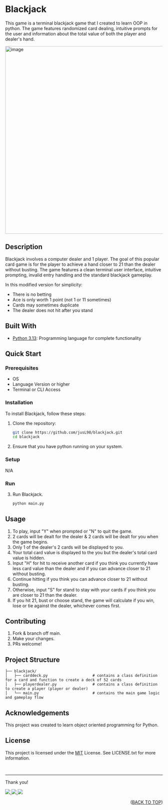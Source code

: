 <a id="readme-top"></a>

# Blackjack
This game is a terminal blackjack game that I created to learn OOP in python. The game features randomized card dealing, intuitive prompts for the user and information about the total value of both the player and dealer's hand.

<p align="left">
   <img width="600" alt="image" src="https://github.com/user-attachments/assets/028513dd-b315-4e38-814c-2262593ce353"/>
</p>

## Description
Blackjack involves a computer dealer and 1 player. The goal of this popular card game is for the player to achieve a hand closer to 21 than the dealer without busting. The game features a clean terminal user interface, intuitive prompting, invalid entry handling and the standard blackjack gameplay. 

In this modified version for simplicity:
- There is no betting
- Ace is only worth 1 point (not 1 or 11 sometimes)
- Cards may sometimes duplicate
- The dealer does not hit after you stand

## Built With
- [Python 3.13](https://www.python.org/): Programming language for complete functionality

## Quick Start
### Prerequisites
- OS
- Language Version or higher
- Terminal or CLI Access

### Installation
To install Blackjack, follow these steps:

1. Clone the repository:

   ```bash
   git clone https://github.com/jusL98/blackjack.git
   cd blackjack
   ```

2. Ensure that you have python running on your system.

### Setup
N/A

### Run
3. Run Blackjack.
   ```bash
   python main.py
   ```

## Usage
1. To play, input "Y" when prompted or "N" to quit the game.
2. 2 cards will be dealt for the dealer & 2 cards will be dealt for you when the game begins.
3. Only 1 of the dealer's 2 cards will be displayed to you.
4. Your total card value is displayed to the you but the dealer's total card value is hidden. 
5. Input "H" for hit to receive another card if you think you currently have less card value than the dealer and if you can advance closer to 21 without busting.
6. Continue hitting if you think you can advance closer to 21 without busting.
7. Otherwise, input "S" for stand to stay with your cards if you think you are closer to 21 than the dealer.
8. If you hit 21, bust or choose stand, the game will calculate if you win, lose or tie against the dealer, whichever comes first.

## Contributing
1. Fork & branch off main.
2. Make your changes.
3. PRs welcome!

## Project Structure
```
├── blackjack/
│   ├── carddeck.py                    # contains a class definition for a card and function to create a deck of 52 cards
│   ├── playerdealer.py                # contains a class definition to create a player (player or dealer)
│   └── main.py                        # contains the main game logic and gameplay flow
```

## Acknowledgements
This project was created to learn object oriented programming for Python.

## License
This project is licensed under the [MIT](LICENSE.txt) License. See LICENSE.txt for more information.

<br>

---

Thank you!

<p align="left">
  <a href="mailto:justin.matthew.lee.18@gmail.com">
    <img src="https://img.shields.io/badge/Gmail-D14836?style=for-the-badge&logo=gmail&logoColor=white"/>
  </a>
  <a href="https://www.linkedin.com/in/justin-matthew-lee/">
    <img src="https://img.shields.io/badge/LinkedIn-0077B5?style=for-the-badge&logo=linkedin&logoColor=white"/>
  </a>
    <a href="https://github.com/jusl98">
    <img src="https://img.shields.io/badge/GitHub-100000?style=for-the-badge&logo=github&logoColor=white"/>
  </a>
</p>

<p align="right">(<a href="#readme-top">BACK TO TOP</a>)</p>
